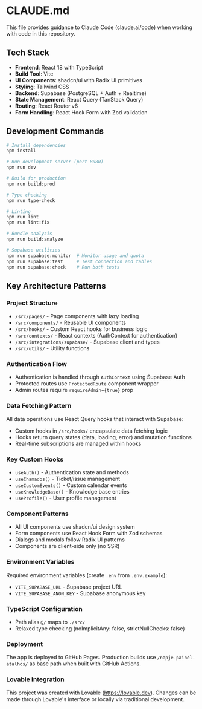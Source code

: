 # CLAUDE.md

This file provides guidance to Claude Code (claude.ai/code) when working with code in this repository.

## Tech Stack

- **Frontend**: React 18 with TypeScript
- **Build Tool**: Vite
- **UI Components**: shadcn/ui with Radix UI primitives
- **Styling**: Tailwind CSS
- **Backend**: Supabase (PostgreSQL + Auth + Realtime)
- **State Management**: React Query (TanStack Query)
- **Routing**: React Router v6
- **Form Handling**: React Hook Form with Zod validation

## Development Commands

```bash
# Install dependencies
npm install

# Run development server (port 8080)
npm run dev

# Build for production
npm run build:prod

# Type checking
npm run type-check

# Linting
npm run lint
npm run lint:fix

# Bundle analysis
npm run build:analyze

# Supabase utilities
npm run supabase:monitor  # Monitor usage and quota
npm run supabase:test     # Test connection and tables
npm run supabase:check    # Run both tests
```

## Key Architecture Patterns

### Project Structure
- `/src/pages/` - Page components with lazy loading
- `/src/components/` - Reusable UI components
- `/src/hooks/` - Custom React hooks for business logic
- `/src/contexts/` - React contexts (AuthContext for authentication)
- `/src/integrations/supabase/` - Supabase client and types
- `/src/utils/` - Utility functions

### Authentication Flow
- Authentication is handled through `AuthContext` using Supabase Auth
- Protected routes use `ProtectedRoute` component wrapper
- Admin routes require `requireAdmin={true}` prop

### Data Fetching Pattern
All data operations use React Query hooks that interact with Supabase:
- Custom hooks in `/src/hooks/` encapsulate data fetching logic
- Hooks return query states (data, loading, error) and mutation functions
- Real-time subscriptions are managed within hooks

### Key Custom Hooks
- `useAuth()` - Authentication state and methods
- `useChamados()` - Ticket/issue management
- `useCustomEvents()` - Custom calendar events
- `useKnowledgeBase()` - Knowledge base entries
- `useProfile()` - User profile management

### Component Patterns
- All UI components use shadcn/ui design system
- Form components use React Hook Form with Zod schemas
- Dialogs and modals follow Radix UI patterns
- Components are client-side only (no SSR)

### Environment Variables
Required environment variables (create `.env` from `.env.example`):
- `VITE_SUPABASE_URL` - Supabase project URL
- `VITE_SUPABASE_ANON_KEY` - Supabase anonymous key

### TypeScript Configuration
- Path alias `@/` maps to `./src/`
- Relaxed type checking (noImplicitAny: false, strictNullChecks: false)

### Deployment
The app is deployed to GitHub Pages. Production builds use `/napje-painel-atalhos/` as base path when built with GitHub Actions.

### Lovable Integration
This project was created with Lovable (https://lovable.dev). Changes can be made through Lovable's interface or locally via traditional development.